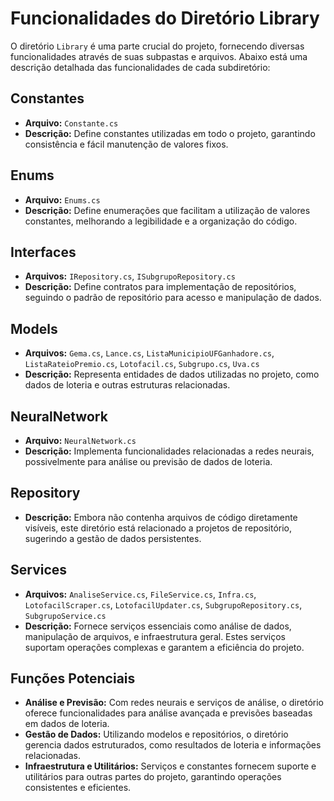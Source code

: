 # Funcionalidades do Diretório Library

O diretório `Library` é uma parte crucial do projeto, fornecendo diversas funcionalidades através de suas subpastas e arquivos. Abaixo está uma descrição detalhada das funcionalidades de cada subdiretório:

## Constantes
- **Arquivo:** `Constante.cs`
- **Descrição:** Define constantes utilizadas em todo o projeto, garantindo consistência e fácil manutenção de valores fixos.

## Enums
- **Arquivo:** `Enums.cs`
- **Descrição:** Define enumerações que facilitam a utilização de valores constantes, melhorando a legibilidade e a organização do código.

## Interfaces
- **Arquivos:** `IRepository.cs`, `ISubgrupoRepository.cs`
- **Descrição:** Define contratos para implementação de repositórios, seguindo o padrão de repositório para acesso e manipulação de dados.

## Models
- **Arquivos:** `Gema.cs`, `Lance.cs`, `ListaMunicipioUFGanhadore.cs`, `ListaRateioPremio.cs`, `Lotofacil.cs`, `Subgrupo.cs`, `Uva.cs`
- **Descrição:** Representa entidades de dados utilizadas no projeto, como dados de loteria e outras estruturas relacionadas.

## NeuralNetwork
- **Arquivo:** `NeuralNetwork.cs`
- **Descrição:** Implementa funcionalidades relacionadas a redes neurais, possivelmente para análise ou previsão de dados de loteria.

## Repository
- **Descrição:** Embora não contenha arquivos de código diretamente visíveis, este diretório está relacionado a projetos de repositório, sugerindo a gestão de dados persistentes.

## Services
- **Arquivos:** `AnaliseService.cs`, `FileService.cs`, `Infra.cs`, `LotofacilScraper.cs`, `LotofacilUpdater.cs`, `SubgrupoRepository.cs`, `SubgrupoService.cs`
- **Descrição:** Fornece serviços essenciais como análise de dados, manipulação de arquivos, e infraestrutura geral. Estes serviços suportam operações complexas e garantem a eficiência do projeto.

## Funções Potenciais
- **Análise e Previsão:** Com redes neurais e serviços de análise, o diretório oferece funcionalidades para análise avançada e previsões baseadas em dados de loteria.
- **Gestão de Dados:** Utilizando modelos e repositórios, o diretório gerencia dados estruturados, como resultados de loteria e informações relacionadas.
- **Infraestrutura e Utilitários:** Serviços e constantes fornecem suporte e utilitários para outras partes do projeto, garantindo operações consistentes e eficientes.
